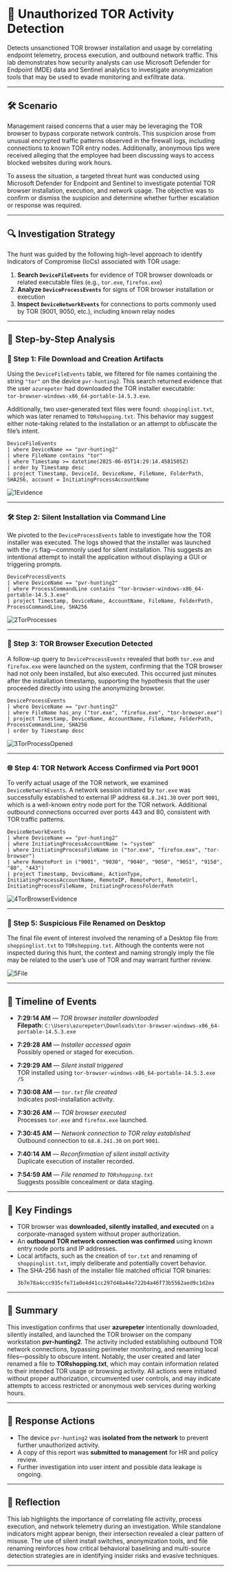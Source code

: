 # 🧪 Unauthorized TOR Activity Detection

Detects unsanctioned TOR browser installation and usage by correlating endpoint telemetry, process execution, and outbound network traffic. This lab demonstrates how security analysts can use Microsoft Defender for Endpoint (MDE) data and Sentinel analytics to investigate anonymization tools that may be used to evade monitoring and exfiltrate data.

---

## 🛠️ Scenario

Management raised concerns that a user may be leveraging the TOR browser to bypass corporate network controls. This suspicion arose from unusual encrypted traffic patterns observed in the firewall logs, including connections to known TOR entry nodes. Additionally, anonymous tips were received alleging that the employee had been discussing ways to access blocked websites during work hours.

To assess the situation, a targeted threat hunt was conducted using Microsoft Defender for Endpoint and Sentinel to investigate potential TOR browser installation, execution, and network usage. The objective was to confirm or dismiss the suspicion and determine whether further escalation or response was required.

---

## 🔍 Investigation Strategy

The hunt was guided by the following high-level approach to identify Indicators of Compromise (IoCs) associated with TOR usage:

1. **Search `DeviceFileEvents`** for evidence of TOR browser downloads or related executable files (e.g., `tor.exe`, `firefox.exe`)
2. **Analyze `DeviceProcessEvents`** for signs of TOR browser installation or execution
3. **Inspect `DeviceNetworkEvents`** for connections to ports commonly used by TOR (9001, 9050, etc.), including known relay nodes

---

## 📁 Step-by-Step Analysis

### 🔎 Step 1: File Download and Creation Artifacts

Using the `DeviceFileEvents` table, we filtered for file names containing the string `"tor"` on the device `pvr-hunting2`. This search returned evidence that the user `azurepeter` had downloaded the TOR installer executable:  
`tor-browser-windows-x86_64-portable-14.5.3.exe`.

Additionally, two user-generated text files were found: `shoppinglist.txt`, which was later renamed to `TORshopping.txt`. This behavior may suggest either note-taking related to the installation or an attempt to obfuscate the file’s intent.

```kusto
DeviceFileEvents
| where DeviceName == "pvr-hunting2"
| where FileName contains "tor"
| where Timestamp >= datetime(2025-06-05T14:29:14.4581505Z)
| order by Timestamp desc
| project Timestamp, DeviceId, DeviceName, FileName, FolderPath, SHA256, account = InitiatingProcessAccountName
```

![1Evidence](images/1Evidence.png)

---

### 🛠️ Step 2: Silent Installation via Command Line

We pivoted to the `DeviceProcessEvents` table to investigate how the TOR installer was executed. The logs showed that the installer was launched with the `/S` flag—commonly used for silent installation. This suggests an intentional attempt to install the application without displaying a GUI or triggering prompts.

```kusto
DeviceProcessEvents
| where DeviceName == "pvr-hunting2"
| where ProcessCommandLine contains "tor-browser-windows-x86_64-portable-14.5.3.exe"
| project Timestamp, DeviceName, AccountName, FileName, FolderPath, ProcessCommandLine, SHA256 
```

![2TorProcesses](images/2TorProcesses.png)

---

### 🚀 Step 3: TOR Browser Execution Detected

A follow-up query to `DeviceProcessEvents` revealed that both `tor.exe` and `firefox.exe` were launched on the system, confirming that the TOR browser had not only been installed, but also executed. This occurred just minutes after the installation timestamp, supporting the hypothesis that the user proceeded directly into using the anonymizing browser.

```kusto
DeviceProcessEvents
| where DeviceName == "pvr-hunting2"
| where FileName has_any ("tor.exe", "firefox.exe", "tor-browser.exe")
| project Timestamp, DeviceName, AccountName, FileName, FolderPath, ProcessCommandLine, SHA256 
| order by Timestamp desc 
```

![3TorProcessOpened](images/3TorProcessOpened.png)

---

### 🌐 Step 4: TOR Network Access Confirmed via Port 9001

To verify actual usage of the TOR network, we examined `DeviceNetworkEvents`. A network session initiated by `tor.exe` was successfully established to external IP address `68.8.241.30` over port `9001`, which is a well-known entry node port for the TOR network. Additional outbound connections occurred over ports 443 and 80, consistent with TOR traffic patterns.

```kusto
DeviceNetworkEvents
| where DeviceName == "pvr-hunting2"
| where InitiatingProcessAccountName != "system"
| where InitiatingProcessFileName in ("tor.exe", "firefox.exe", "tor-browser")
| where RemotePort in ("9001", "9030", "9040", "9050", "9051", "9150", "80", "443")
| project Timestamp, DeviceName, ActionType, InitiatingProcessAccountName, RemoteIP, RemotePort, RemoteUrl, InitiatingProcessFileName, InitiatingProcessFolderPath
```

![4TorBrowserEvidence](images/4TorBrowserEvidence.png)

---

### 📄 Step 5: Suspicious File Renamed on Desktop

The final file event of interest involved the renaming of a Desktop file from `shoppinglist.txt` to `TORshopping.txt`. Although the contents were not inspected during this hunt, the context and naming strongly imply the file may be related to the user’s use of TOR and may warrant further review.

![5File](images/5File.png)

---

## 🧭 Timeline of Events

- **7:29:14 AM** — *TOR browser installer downloaded*  
  **Filepath:** `C:\Users\azurepeter\Downloads\tor-browser-windows-x86_64-portable-14.5.3.exe`

- **7:29:28 AM** — *Installer accessed again*  
  Possibly opened or staged for execution.

- **7:29:29 AM** — *Silent install triggered*  
  TOR installed using `tor-browser-windows-x86_64-portable-14.5.3.exe /S`

- **7:30:08 AM** — *`tor.txt` file created*  
  Indicates post-installation activity.

- **7:30:26 AM** — *TOR browser executed*  
  Processes `tor.exe` and `firefox.exe` launched.

- **7:30:45 AM** — *Network connection to TOR relay established*  
  Outbound connection to `68.8.241.30` on port `9001`.

- **7:40:14 AM** — *Reconfirmation of silent install activity*  
  Duplicate execution of installer recorded.

- **7:54:59 AM** — *File renamed to `TORshopping.txt`*  
  Suggests possible concealment or data staging.

---

## 🔎 Key Findings

- TOR browser was **downloaded, silently installed, and executed** on a corporate-managed system without proper authorization.
- An **outbound TOR network connection was confirmed** using known entry node ports and IP addresses.
- Local artifacts, such as the creation of `tor.txt` and renaming of `shoppinglist.txt`, imply deliberate and potentially covert behavior.
- The SHA-256 hash of the installer file matched official TOR binaries:
  ```
  3b7e78a4ccc935cfe71a0e4d41cc297d48a44e722b4a46f73b5562aed9c1d2ea
  ```

---

## 📝 Summary

This investigation confirms that user **azurepeter** intentionally downloaded, silently installed, and launched the TOR browser on the company workstation **pvr-hunting2**. The activity included establishing outbound TOR network connections, bypassing perimeter monitoring, and renaming local files—possibly to obscure intent. Notably, the user created and later renamed a file to **TORshopping.txt**, which may contain information related to their intended TOR usage or browsing activity. All actions were initiated without proper authorization, circumvented user controls, and may indicate attempts to access restricted or anonymous web services during working hours.

---

## 🚨 Response Actions

- The device `pvr-hunting2` was **isolated from the network** to prevent further unauthorized activity.
- A copy of this report was **submitted to management** for HR and policy review.
- Further investigation into user intent and possible data leakage is ongoing.

---

## 🧠 Reflection

This lab highlights the importance of correlating file activity, process execution, and network telemetry during an investigation. While standalone indicators might appear benign, their intersection revealed a clear pattern of misuse. The use of silent install switches, anonymization tools, and file renaming reinforces how critical behavioral baselining and multi-source detection strategies are in identifying insider risks and evasive techniques.

---
